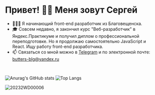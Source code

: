 # Привет! 👋🏻 Меня зовут Сергей
- 👨🏻‍💻 Я начинающий front-end разработчик из Благовещенска.
- 🎓 Совсем недавно, я закончил курс "Веб-разработчик" в Яндекс.Практикуме и получил диплом о профессиональной переподготовке. Но я продолжаю самостоятельно JavaScript и React. Ищу работу front-end разработчика.
- 📫 Связаться со мной можно в <a href="https://t.me/Butterzzz">Telegram</a> и по электронной почте: butters-blg@yandex.ru
  
<br/>

![Anurag's GitHub stats](https://github-readme-stats.vercel.app/api?username=Butterzzz&show_icons=true&theme=default)
![Top Langs](https://github-readme-stats.vercel.app/api/top-langs/?username=Butterzzz&theme=default&layout=compact)

![20232WD00006](https://user-images.githubusercontent.com/70523471/214650202-6a9b4dd7-6948-44f6-bc9f-cb151de2f439.jpg)
